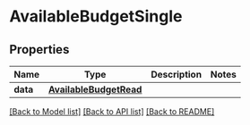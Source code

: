 # AvailableBudgetSingle


## Properties
Name | Type | Description | Notes
------------ | ------------- | ------------- | -------------
**data** | [**AvailableBudgetRead**](AvailableBudgetRead.md) |  | 

[[Back to Model list]](../README.md#documentation-for-models) [[Back to API list]](../README.md#documentation-for-api-endpoints) [[Back to README]](../README.md)


